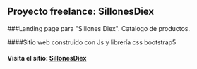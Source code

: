 ## Proyecto freelance: SillonesDiex
###Landing page para "Sillones Diex". Catalogo de productos.


####Sitio web construido con Js y librería css bootstrap5


#### Visita el sitio: [SillonesDiex](https://guillermoosc.github.io/SillonesDiex/)


